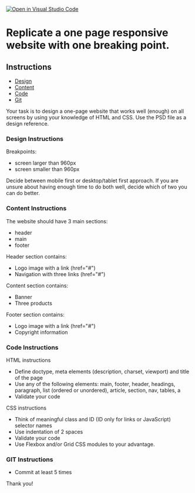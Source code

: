 [![Open in Visual Studio Code](https://classroom.github.com/assets/open-in-vscode-c66648af7eb3fe8bc4f294546bfd86ef473780cde1dea487d3c4ff354943c9ae.svg)](https://classroom.github.com/online_ide?assignment_repo_id=10727832&assignment_repo_type=AssignmentRepo)
# Replicate a one page responsive website with one breaking point.

## Instructions
- [Design](#design)
- [Content](#content)
- [Code](#code)
- [Git](#git)

Your task is to design a one-page website that works well (enough) on all screens by using your knowledge of HTML and CSS. Use the PSD file as a design reference.


### Design Instructions

Breakpoints:
- screen larger than 960px
- screen smaller than 960px

Decide between mobile first or desktop/tablet first approach.
If you are unsure about having enough time to do both well, decide which of two you can do better.

### Content Instructions

The website should have 3 main sections:
- header
- main
- footer

Header section contains:
- Logo image with a link (href="#")
- Navigation with three links (href="#")

Content section contains:
- Banner
- Three products

Footer section contains:
- Logo image with a link (href="#")
- Copyright information


### Code Instructions

HTML instructions
- Define doctype, meta elements (description, charset, viewport) and title of the page
- Use any of the following elements:
  main, footer, header, headings, paragraph, list (ordered or unordered), article, section, nav, tables, a
- Validate your code

CSS instructions
- Think of meaningful class and ID (ID only for links or JavaScript) selector names
- Use indentation of 2 spaces
- Validate your code
- Use Flexbox and/or Grid CSS modules to your advantage.

### GIT Instructions

- Commit at least 5 times

Thank you!
